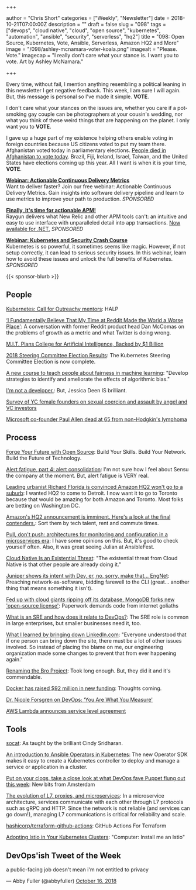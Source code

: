 +++

author = "Chris Short"
categories = ["Weekly", "Newsletter"]
date = 2018-10-21T07:00:00Z
description = ""
draft = false
slug = "098"
tags = ["devops", "cloud native", "cloud", "open source", "kubernetes", "automation", "ansible", "security", "serverless", "hq2"]
title = "098: Open Source, Kubernetes, Vote, Ansible, Serverless, Amazon HQ2 and More"
image = "/098/ashley-mcnamara-voter-koala.png"
imagealt = "Please. Vote."
imagecap = "I really don't care what your stance is. I want you to vote. Art by Ashley McNamara."

+++

Every time, without fail, I mention anything resembling a political leaning in this newsletter I get negative feedback. This week, I am sure I will again. But, this message is personal so I've made it simple. **VOTE**.

I don't care what your stances on the issues are, whether you care if a pot-smoking gay couple can be photographers at your cousin's wedding, nor what you think of these weird things that are happening on the planet. I only want you to **VOTE**.

I gave up a huge part of my existence helping others enable voting in foreign countries because US citizens voted to put my team there. Afghanistan voted today in parliamentary elections. [People died in Afghanistan to vote today](https://www.bbc.com/news/world-asia-45919057). Brazil, Fiji, Ireland, Israel, Taiwan, and the United States have elections coming up this year. All I want is when it is your time, **VOTE**.

[**Webinar: Actionable Continuous Delivery Metrics**](https://info.thoughtworks.com/Actionable_CD_Metrics.html)  
Want to deliver faster? Join our free webinar: Actionable Continuous Delivery Metrics. Gain insights into software delivery pipeline and learn to use metrics to improve your path to production. *SPONSORED*

[**Finally, it's time for actionable APM!**](https://raygun.com/)  
Raygun delivers what New Relic and other APM tools can't: an intuitive and easy to use interface with unparalleled detail into app transactions. [Now available for .NET.](https://raygun.com/) *SPONSORED*

[**Webinar: Kubernetes and Security Crash Course**](https://info.signalsciences.com/crash-course-kubernetes-security?utm_medium=newsletter&utm_source=devopsish)  
Kubernetes is so powerful, it sometimes seems like magic. However, if not setup correctly, it can lead to serious security issues. In this webinar, learn how to avoid these issues and unlock the full benefits of Kubernetes. *SPONSORED*

{{< sponsor-blurb >}}

## People

[Kubernetes: Call for Outreachy mentors](https://www.outreachy.org/communities/cfp/kubernetes/): HALP

[‘I Fundamentally Believe That My Time at Reddit Made the World a Worse Place'](http://nymag.com/intelligencer/2018/04/dan-mccomas-reddit-product-svp-and-imzy-founder-interview.html): A conversation with former Reddit product head Dan McComas on the problems of growth as a metric and what Twitter is doing wrong.

[M.I.T. Plans College for Artificial Intelligence, Backed by $1 Billion](https://www.nytimes.com/2018/10/15/technology/mit-college-artificial-intelligence.html)

[2018 Steering Committee Election Results](https://kubernetes.io/blog/2018/10/15/2018-steering-committee-election-results/): The Kubernetes Steering Committee Election is now complete.

[A new course to teach people about fairness in machine learning](https://www.blog.google/technology/ai/new-course-teach-people-about-fairness-machine-learning/): "Develop strategies to identify and ameliorate the effects of algorithmic bias."

[I'm not a developer.](https://jessicadeen.com/im-not-a-developer/): But, Jessica Deen IS brilliant.

[Survey of YC female founders on sexual coercion and assault by angel and VC investors](https://blog.ycombinator.com/survey-of-yc-female-founders-on-sexual-harassment-and-coercion-by-angel-and-vc-investors/)

[Microsoft co-founder Paul Allen dead at 65 from non-Hodgkin's lymphoma](https://www.usatoday.com/story/tech/2018/10/15/microsoft-co-founder-paul-allen-dead-65/1653564002/)


## Process

[Forge Your Future with Open Source](https://pragprog.com/book/vbopens/forge-your-future-with-open-source): Build Your Skills. Build Your Network. Build the Future of Technology.

[Alert fatigue, part 4: alert consolidation](https://blog.sensu.io/alert-fatigue-part-4-alert-consolidation): I'm not sure how I feel about Sensu the company at the moment. But, alert fatigue is VERY real.

[Leading urbanist Richard Florida is convinced Amazon HQ2 won't go to a suburb](https://www.geekwire.com/2018/leading-urbanist-richard-florida-convinced-amazon-hq2-wont-go-suburb/): I wanted HQ2 to come to Detroit. I now want it to go to Toronto because that would be amazing for both Amazon and Toronto. Most folks are betting on Washington DC.

[Amazon's HQ2 announcement is imminent. Here's a look at the final contenders.](https://www.recode.net/2018/10/15/17914666/amazon-hq2-contenders): Sort them by tech talent, rent and commute times.

[Pull, don't push: architectures for monitoring and configuration in a microservices era](https://blog.sensu.io/pull-dont-push-architectures-for-monitoring-and-configuration-in-a-microservices-era): I have some opinions on this. But, it's good to check yourself often. Also, it was great seeing Julian at AnsibleFest.

[Cloud Native Is an Existential Threat](https://container-solutions.com/cloud-native-is-an-existential-threat/): "The existential threat from Cloud Native is that other people are already doing it."

[Juniper shows its intent with Dev, er, no, sorry, make that... EngNet](https://www.theregister.co.uk/2018/10/12/juniper_engnet_plans/): Preaching network-as-software, bidding farewell to the CLI (great... another thing that means something it isn't).

[Fed up with cloud giants ripping off its database, MongoDB forks new 'open-source license'](https://www.theregister.co.uk/2018/10/16/mongodb_licensning_change/): Paperwork demands code from internet goliaths

[What is an SRE and how does it relate to DevOps?](https://opensource.com/article/18/10/sre-startup): The SRE role is common in large enterprises, but smaller businesses need it, too.

[What I learned by bringing down LinkedIn.com](https://venturebeat.com/2018/10/13/what-i-learned-by-bringing-down-linkedin-com/): "Everyone understood that if one person can bring down the site, there must be a lot of other issues involved. So instead of placing the blame on me, our engineering organization made some changes to prevent that from ever happening again."

[Renaming the Bro Project](http://blog.bro.org/2018/10/renaming-bro-project_11.html): Took long enough. But, they did it and it's commendable.

[Docker has raised $92 million in new funding](https://techcrunch.com/2018/10/15/docker-has-raised-92-million-in-new-funding/): Thoughts coming.

[Dr. Nicole Forsgren on DevOps: ‘You Are What You Measure'](https://thenewstack.io/dr-nicole-forsgren-on-devops-you-are-what-you-measure/)

[AWS Lambda announces service level agreement](https://aws.amazon.com/about-aws/whats-new/2018/10/aws-lambda-introduces-service-level-agreement/)


## Tools

[socat](https://medium.com/@copyconstruct/socat-29453e9fc8a6): As taught by the brilliant Cindy Sridharan.

[An introduction to Ansible Operators in Kubernetes](https://opensource.com/article/18/10/ansible-operators-kubernetes): The new Operator SDK makes it easy to create a Kubernetes controller to deploy and manage a service or application in a cluster.

[Put on your clogs, take a close look at what DevOps fave Puppet flung out this week](https://www.theregister.co.uk/2018/10/11/puppet_products/): New bits from Amsterdam

[The evolution of L7, proxies, and microservices](https://blog.getambassador.io/the-evolution-of-l7-proxies-and-microservices-264381945f7d): In a microservice architecture, services communicate with each other through L7 protocols such as gRPC and HTTP. Since the network is not reliable (and services can go down!), managing L7 communications is critical for reliability and scale.

[hashicorp/terraform-github-actions](https://github.com/hashicorp/terraform-github-actions): GitHub Actions For Terraform

[Adopting Istio in Your Kubernetes Clusters](https://medium.com/uptime-99/adopting-istio-in-your-kubernetes-clusters-a3e28ed6f4b7): "Computer: Install me an Istio"

## DevOps'ish Tweet of the Week

a public-facing job doesn't mean i'm not entitled to privacy

— Abby Fuller (@abbyfuller) [October 16, 2018](https://twitter.com/abbyfuller/status/1052283996414062599?ref_src=twsrc%5Etfw)
